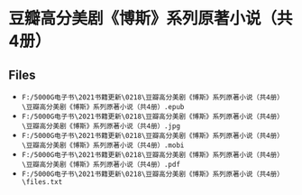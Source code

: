 # 豆瓣高分美剧《博斯》系列原著小说（共4册）

## Files

- `F:/5000G电子书\2021书籍更新\0218\豆瓣高分美剧《博斯》系列原著小说（共4册）\豆瓣高分美剧《博斯》系列原著小说（共4册）.epub`
- `F:/5000G电子书\2021书籍更新\0218\豆瓣高分美剧《博斯》系列原著小说（共4册）\豆瓣高分美剧《博斯》系列原著小说（共4册）.jpg`
- `F:/5000G电子书\2021书籍更新\0218\豆瓣高分美剧《博斯》系列原著小说（共4册）\豆瓣高分美剧《博斯》系列原著小说（共4册）.mobi`
- `F:/5000G电子书\2021书籍更新\0218\豆瓣高分美剧《博斯》系列原著小说（共4册）\豆瓣高分美剧《博斯》系列原著小说（共4册）.pdf`
- `F:/5000G电子书\2021书籍更新\0218\豆瓣高分美剧《博斯》系列原著小说（共4册）\files.txt`

